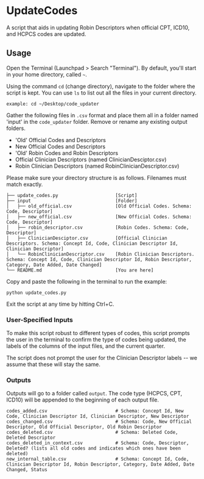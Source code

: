# UpdateCodes

A script that aids in updating Robin Descriptors when official CPT, ICD10, and HCPCS codes are updated.

## Usage

Open the Terminal (Launchpad > Search "Terminal"). By default, you'll start in your home directory, called `~`.

Using the command `cd` (change directory), navigate to the folder where the script is kept. You can use `ls` to list out all the files in your current directory.  

	example: cd ~/Desktop/code_updater

Gather the following files in `.csv` format and place them all in a folder named 'input' in the `code_updater` folder. Remove or rename any existing output folders. 
- 'Old' Official Codes and Descriptors
- New Official Codes and Descriptors
- 'Old' Robin Codes and Robin Descriptors
- Official Clinician Descriptors (named ClinicianDesciptor.csv)
- Robin Clinician Descriptors (named RobinClinicianDescriptor.csv)

Please make sure your directory structure is as follows. Filenames must match exactly.

	├── update_codes.py 					[Script]
	├── input 								[Folder]
	│	├── old_official.csv 				[Old Official Codes. Schema: Code, Descriptor]
	│	├── new_official.csv 				[New Official Codes. Schema: Code, Descriptor]
	│	├── robin_descriptor.csv 			[Robin Codes. Schema: Code, Descriptor]
	│	├── ClinicianDesciptor.csv 			[Official Clinician Descriptors. Schema: Concept Id, Code, Clinician Descriptor Id, Clinician Descriptor]
	│	└── RobinClinicianDescriptor.csv 	[Robin Clinician Descriptors. Schema: Concept Id, Code, Clinician Descriptor Id, Robin Descriptor, Category, Date Added, Date Changed]            
	└── README.md 							[You are here]

Copy and paste the following in the terminal to run the example: 

	python update_codes.py 

Exit the script at any time by hitting Ctrl+C.

### User-Specified Inputs

To make this script robust to different types of codes, this script prompts the user in the terminal to confirm the type of codes being updated, the labels of the columns of the input files, and the current quarter. 

The script does not prompt the user for the Clinician Descriptor labels -- we assume that these will stay the same. 

### Outputs

Outputs will go to a folder called `output`. The code type (HCPCS, CPT, ICD10) will be appended to the beginning of each output file.

	codes_added.csv 						# Schema: Concept Id, New Code, Clinician Descriptor Id, Clinician Descriptor, New Descriptor
	codes_changed.csv 						# Schema: Code, New Official Descriptor, Old Official Descriptor, Old Robin Descriptor
	codes_deleted.csv 						# Schema: Deleted Code, Deleted Descriptor
	codes_deleted_in_context.csv 			# Schema: Code, Descriptor, Deleted? (lists all old codes and indicates which ones have been deleted)
	new_internal_table.csv 					# Schema: Concept Id, Code, Clinician Descriptor Id, Robin Descriptor, Category, Date Added, Date Changed, Status
	